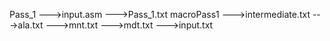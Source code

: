 Pass_1
  --->input.asm
  --->Pass_1.txt
macroPass1
   --->intermediate.txt
   --->ala.txt
   --->mnt.txt
   --->mdt.txt
   --->input.txt
